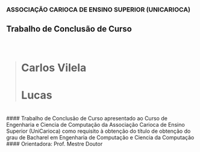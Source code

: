 ### ASSOCIAÇÃO CARIOCA DE ENSINO SUPERIOR (UNICARIOCA)
## Trabalho de Conclusão de Curso
<addr></addr>
<br/>
> # Carlos Vilela
> # Lucas
<br/>
#### Trabalho de Conclusão de Curso apresentado ao Curso de Engenharia e Ciencia de Computação da Associação Carioca de Ensino Superior (UniCarioca) como requisito à obtenção do título de obtenção do grau de Bacharel em Engenharia de Computação e Ciencia da Computação
#### Orientadora: Prof. Mestre Doutor  
